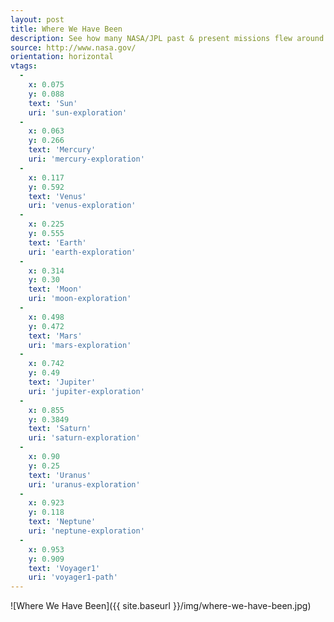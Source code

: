 ```yaml
---
layout: post
title: Where We Have Been
description: See how many NASA/JPL past & present missions flew around the universe.
source: http://www.nasa.gov/
orientation: horizontal
vtags:
  -
    x: 0.075
    y: 0.088
    text: 'Sun'
    uri: 'sun-exploration'
  -
    x: 0.063
    y: 0.266
    text: 'Mercury'
    uri: 'mercury-exploration'
  -
    x: 0.117
    y: 0.592
    text: 'Venus'
    uri: 'venus-exploration'
  -
    x: 0.225
    y: 0.555
    text: 'Earth'
    uri: 'earth-exploration'
  -
    x: 0.314
    y: 0.30
    text: 'Moon'
    uri: 'moon-exploration'
  - 
    x: 0.498
    y: 0.472
    text: 'Mars'
    uri: 'mars-exploration'
  -
    x: 0.742
    y: 0.49
    text: 'Jupiter'
    uri: 'jupiter-exploration'
  -
    x: 0.855
    y: 0.3849
    text: 'Saturn'
    uri: 'saturn-exploration'   
  -
    x: 0.90
    y: 0.25
    text: 'Uranus'
    uri: 'uranus-exploration'
  -
    x: 0.923
    y: 0.118
    text: 'Neptune'
    uri: 'neptune-exploration'
  -
    x: 0.953
    y: 0.909
    text: 'Voyager1'
    uri: 'voyager1-path' 
---
```


![Where We Have Been]({{ site.baseurl }}/img/where-we-have-been.jpg)
